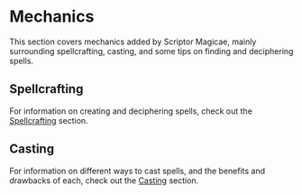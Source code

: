 # Mechanics

This section covers mechanics added by Scriptor Magicae, 
mainly surrounding spellcrafting, casting, and some tips on 
finding and deciphering spells.

## Spellcrafting

For information on creating and deciphering spells, check out 
the [Spellcrafting](spellcrafting.md) section.

## Casting
For information on different ways to cast spells, and the benefits and
drawbacks of each, check out the [Casting](casting.md) section.